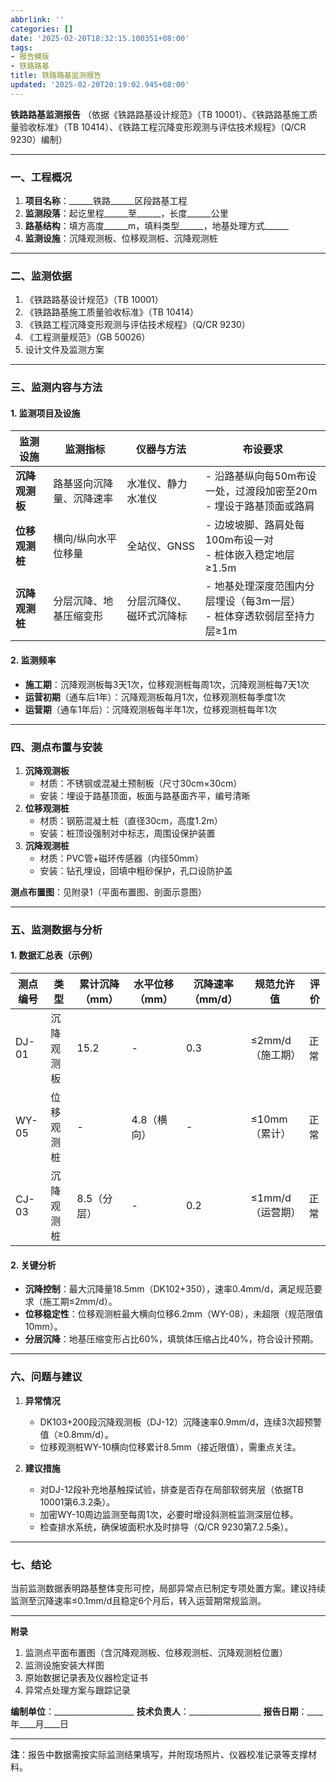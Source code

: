 ```yaml
---
abbrlink: ''
categories: []
date: '2025-02-20T18:32:15.100351+08:00'
tags:
- 报告模版
- 铁路路基
title: 铁路路基监测报告
updated: '2025-02-20T20:19:02.945+08:00'
---
```

**铁路路基监测报告**
（依据《铁路路基设计规范》（TB 10001）、《铁路路基施工质量验收标准》（TB 10414）、《铁路工程沉降变形观测与评估技术规程》（Q/CR 9230）编制）

---

### **一、工程概况**

1. **项目名称**：______铁路______区段路基工程
2. **监测段落**：起讫里程______至______，长度______公里
3. **路基结构**：填方高度______m，填料类型______，地基处理方式______
4. **监测设施**：沉降观测板、位移观测桩、沉降观测桩

---

### **二、监测依据**

1. 《铁路路基设计规范》（TB 10001）
2. 《铁路路基施工质量验收标准》（TB 10414）
3. 《铁路工程沉降变形观测与评估技术规程》（Q/CR 9230）
4. 《工程测量规范》（GB 50026）
5. 设计文件及监测方案

---

### **三、监测内容与方法**

#### **1. 监测项目及设施**

| **监测设施**   | **监测指标**       | **仪器与方法**     | **布设要求**                                                       |
| -------------------- | ------------------------ | ------------------------ | ------------------------------------------------------------------------ |
| **沉降观测板** | 路基竖向沉降量、沉降速率 | 水准仪、静力水准仪       | - 沿路基纵向每50m布设一处，过渡段加密至20m<br>- 埋设于路基顶面或路肩     |
| **位移观测桩** | 横向/纵向水平位移量      | 全站仪、GNSS             | - 边坡坡脚、路肩处每100m布设一对<br>- 桩体嵌入稳定地层≥1.5m             |
| **沉降观测桩** | 分层沉降、地基压缩变形   | 分层沉降仪、磁环式沉降标 | - 地基处理深度范围内分层埋设（每3m一层）<br>- 桩体穿透软弱层至持力层≥1m |

#### **2. 监测频率**

- **施工期**：沉降观测板每3天1次，位移观测桩每周1次，沉降观测桩每7天1次
- **运营初期**（通车后1年）：沉降观测板每月1次，位移观测桩每季度1次
- **运营期**（通车1年后）：沉降观测板每半年1次，位移观测桩每年1次

---

### **四、测点布置与安装**

1. **沉降观测板**
   - 材质：不锈钢或混凝土预制板（尺寸30cm×30cm）
   - 安装：埋设于路基顶面，板面与路基面齐平，编号清晰
2. **位移观测桩**
   - 材质：钢筋混凝土桩（直径30cm，高度1.2m）
   - 安装：桩顶设强制对中标志，周围设保护装置
3. **沉降观测桩**
   - 材质：PVC管+磁环传感器（内径50mm）
   - 安装：钻孔埋设，回填中粗砂保护，孔口设防护盖

**测点布置图**：见附录1（平面布置图、剖面示意图）

---

### **五、监测数据与分析**

#### **1. 数据汇总表（示例）**

| **测点编号** | **类型** | **累计沉降（mm）** | **水平位移（mm）** | **沉降速率（mm/d）** | **规范允许值** | **评价** |
| ------------------ | -------------- | ------------------------ | ------------------------ | -------------------------- | -------------------- | -------------- |
| DJ-01              | 沉降观测板     | 15.2                     | -                        | 0.3                        | ≤2mm/d（施工期）    | 正常           |
| WY-05              | 位移观测桩     | -                        | 4.8（横向）              | -                          | ≤10mm（累计）       | 正常           |
| CJ-03              | 沉降观测桩     | 8.5（分层）              | -                        | 0.2                        | ≤1mm/d（运营期）    | 正常           |

#### **2. 关键分析**

- **沉降控制**：最大沉降量18.5mm（DK102+350），速率0.4mm/d，满足规范要求（施工期≤2mm/d）。
- **位移稳定性**：位移观测桩最大横向位移6.2mm（WY-08），未超限（规范限值10mm）。
- **分层沉降**：地基压缩变形占比60%，填筑体压缩占比40%，符合设计预期。

---

### **六、问题与建议**

1. **异常情况**

   - DK103+200段沉降观测板（DJ-12）沉降速率0.9mm/d，连续3次超预警值（≥0.8mm/d）。
   - 位移观测桩WY-10横向位移累计8.5mm（接近限值），需重点关注。
2. **建议措施**

   - 对DJ-12段补充地基触探试验，排查是否存在局部软弱夹层（依据TB 10001第6.3.2条）。
   - 加密WY-10周边监测至每周1次，必要时增设斜测桩监测深层位移。
   - 检查排水系统，确保坡面积水及时排导（Q/CR 9230第7.2.5条）。

---

### **七、结论**

当前监测数据表明路基整体变形可控，局部异常点已制定专项处置方案。建议持续监测至沉降速率≤0.1mm/d且稳定6个月后，转入运营期常规监测。

---

**附录**

1. 监测点平面布置图（含沉降观测板、位移观测桩、沉降观测桩位置）
2. 监测设施安装大样图
3. 原始数据记录表及仪器检定证书
4. 异常点处理方案与跟踪记录

**编制单位**：____________________
**技术负责人**：__________________
**报告日期**：____年____月____日

---

**注**：报告中数据需按实际监测结果填写，并附现场照片、仪器校准记录等支撑材料。
